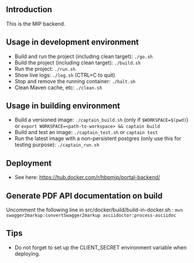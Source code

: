 ## Introduction

This is the MIP backend.

## Usage in development environment

* Build and run the project (including clean target): `./go.sh`
* Build the project (including clean target): `./build.sh`
* Run the project: `./run.sh`
* Show live logs: `./log.sh` (CTRL+C to quit)
* Stop and remove the running container: `./halt.sh`
* Clean Maven cache, etc: `./clean.sh`

## Usage in building environment

* Build a versioned image: `./captain_build.sh` (only if `$WORKSPACE=$(pwd)`) or `export WORKSPACE=<path-to-workspace> && captain build`
* Build and test an image: `./captain_test.sh` or `captain test`
* Run the latest image with a non-persistent postgres (only use this for testing purpose): `./captain_run.sh`

## Deployment

* See here: https://hub.docker.com/r/hbpmip/portal-backend/

## Generate PDF API documentation on build

Uncomment the following line in src/docker/build/build-in-docker.sh :
`mvn swagger2markup:convertSwagger2markup asciidoctor:process-asciidoc`

## Tips

* Do not forget to set up the CLIENT_SECRET environment variable when deploying.
